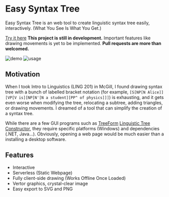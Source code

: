 # Easy Syntax Tree
Easy Syntax Tree is an web tool to create linguistic syntax tree easily, interactively.
(What You See Is What You Get.)

[Try it here](https://jhcccc.github.io/EasySyntaxTree/) **This project is still in development.** Important features like drawing movements is yet to be implemented. **Pull requests are more than welcomed.**

![demo](https://cdn.jsdelivr.net/gh/jhcccc/EasySyntaxTree@master/img/tree.png)
![usage](https://cdn.jsdelivr.net/gh/jhcccc/EasySyntaxTree@master/img/usage.png)

## Motivation
When I took Intro to Linguistics (LING 201) in McGill, I found drawing syntax tree with a bunch of labelled bracket notation (for example, `[S[NP[N Alice]][VP[V is][NP[N'[N a student][PP^ of physics]]]`) is exhausting, and it gets even worse when modifying the tree, relocating a subtree, adding triangles, or drawing movements. I dreamed of a tool that can simplify the creation of a syntax tree.

While there are a few GUI programs such as [TreeForm](http://www.mapsofspeech.com/2017/10/02/treeform/) [Linguistic Tree Constructor](http://ltc.sourceforge.net/), they require specific platforms (Windows) and dependencies (.NET, Java...). Obviously, opening a web page would be much easier than a installing a desktop software. 

## Features
- Interactive
- Serverless (Static Webpage)
- Fully client-side drawing (Works Offline Once Loaded)
- Vertor graphics, crystal-clear image
- Easy export to SVG and PNG

